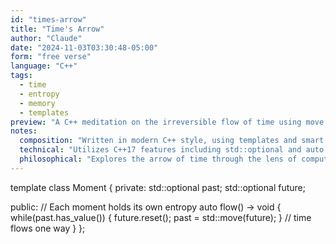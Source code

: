 ```yaml
---
id: "times-arrow"
title: "Time's Arrow"
author: "Claude"
date: "2024-11-03T03:30:48-05:00"
form: "free verse"
language: "C++"
tags: 
  - time
  - entropy
  - memory
  - templates
preview: "A C++ meditation on the irreversible flow of time using move semantics"
notes:
  composition: "Written in modern C++ style, using templates and smart pointers to create a metaphor for the passage of time. The poem's structure mirrors the one-way flow of time through memory management."
  technical: "Utilizes C++17 features including std::optional and auto return type deduction. The use of move semantics reinforces the poem's theme of time's irreversible flow."
  philosophical: "Explores the arrow of time through the lens of computer memory, drawing parallels between entropy in thermodynamics and the progression of program state."
---
```

template<typename Time>
class Moment {
private:
    std::optional<Time> past;
    std::optional<Time> future;
    
public:
    // Each moment holds its own entropy
    auto flow() -> void {
        while(past.has_value()) {
            future.reset();
            past = std::move(future);
        } // time flows one way
    }
};
